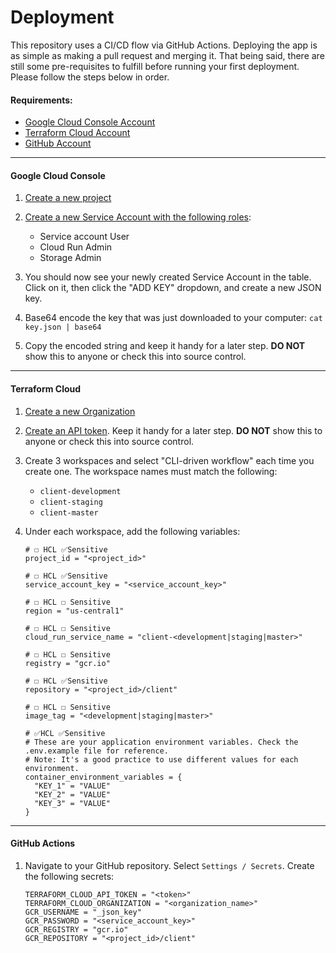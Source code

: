 # Deployment

This repository uses a CI/CD flow via GitHub Actions. Deploying the app is as simple as making a pull request and 
merging it. That being said, there are still some pre-requisites to fulfill before running your first deployment. Please
follow the steps below in order.

#### Requirements:

- [Google Cloud Console Account](https://console.cloud.google.com)
- [Terraform Cloud Account](https://app.terraform.io/signup/account)
- [GitHub Account](https://github.com/join)

---

#### Google Cloud Console

1. [Create a new project](https://console.cloud.google.com/projectcreate)

2. [Create a new Service Account with the following roles](https://console.cloud.google.com/iam-admin/serviceaccounts/create): 
    - Service account User
    - Cloud Run Admin
    - Storage Admin

3. You should now see your newly created Service Account in the table. Click on it, then click the "ADD KEY" dropdown, 
and create a new JSON key.

4. Base64 encode the key that was just downloaded to your computer: `cat key.json | base64`

5. Copy the encoded string and keep it handy for a later step. **DO NOT** show this to anyone or check this into source
control.
 
 ---
    
#### Terraform Cloud

1. [Create a new Organization](https://app.terraform.io/app/organizations/new)

2. [Create an API token](https://app.terraform.io/app/settings/tokens). Keep it handy for a later step. 
**DO NOT** show this to anyone or check this into source control.

3. Create 3 workspaces and select "CLI-driven workflow" each time you create one. The workspace names must match the following:
    - `client-development`
    - `client-staging`
    - `client-master`

4. Under each workspace, add the following variables:
    
    ```hcl-terraform
    # ☐ HCL ✅Sensitive 
    project_id = "<project_id>"
    
    # ☐ HCL ✅Sensitive 
    service_account_key = "<service_account_key>"
    
    # ☐ HCL ☐ Sensitive 
    region = "us-central1"
    
    # ☐ HCL ☐ Sensitive 
    cloud_run_service_name = "client-<development|staging|master>"
    
    # ☐ HCL ☐ Sensitive 
    registry = "gcr.io"
    
    # ☐ HCL ✅Sensitive
    repository = "<project_id>/client"
    
    # ☐ HCL ☐ Sensitive 
    image_tag = "<development|staging|master>"
    
    # ✅HCL ✅Sensitive
    # These are your application environment variables. Check the .env.example file for reference.
    # Note: It's a good practice to use different values for each environment.
    container_environment_variables = {
      "KEY_1" = "VALUE"
      "KEY_2" = "VALUE"
      "KEY_3" = "VALUE"
    }
    ```

---

#### GitHub Actions

1. Navigate to your GitHub repository. Select `Settings / Secrets`. Create the following secrets:

    ```hcl
    TERRAFORM_CLOUD_API_TOKEN = "<token>"
    TERRAFORM_CLOUD_ORGANIZATION = "<organization_name>"
    GCR_USERNAME = "_json_key"
    GCR_PASSWORD = "<service_account_key>"
    GCR_REGISTRY = "gcr.io"
    GCR_REPOSITORY = "<project_id>/client"
    ```

